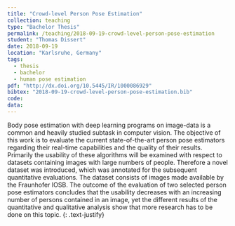 ```yaml
---
title: "Crowd-level Person Pose Estimation"
collection: teaching
type: "Bachelor Thesis"
permalink: /teaching/2018-09-19-crowd-level-person-pose-estimation
student: "Thomas Dissert"
date: 2018-09-19
location: "Karlsruhe, Germany"
tags: 
  - thesis
  - bachelor
  - human pose estimation
pdf: "http://dx.doi.org/10.5445/IR/1000086929"
bibtex: "2018-09-19-crowd-level-person-pose-estimation.bib"
code: 
data: 
---
```


Body pose estimation with deep learning programs on image-data is a common and heavily studied subtask in computer vision. The objective of this work is to evaluate the current state-of-the-art person pose estimators regarding their real-time capabilities and the quality of their results. Primarily the usability of these algorithms will be examined with respect to datasets containing images with large numbers of people. Therefore a novel dataset was introduced, which was annotated for the subsequent quantitative evaluations. The dataset consists of images made available by the Fraunhofer IOSB. The outcome of the evaluation of two selected person pose estimators concludes that the usability decreases with an increasing number of persons contained in an image, yet the different results of the quantitative and qualitative analysis show that more research has to be done on this topic.
{: .text-justify}

